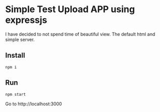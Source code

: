 # Simple Test Upload APP using expressjs

I have decided to not spend time of beautiful view. The default html and simple server.

## Install

```
npm i
```

## Run

```
npm start
```

Go to http://localhost:3000
